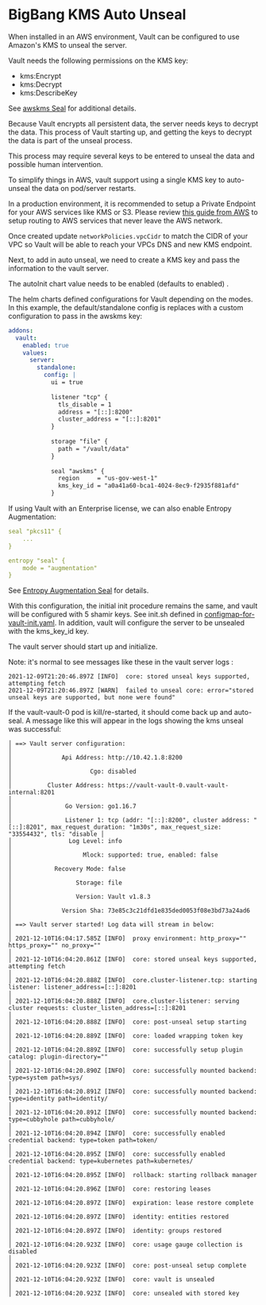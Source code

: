# BigBang KMS Auto Unseal

When installed in an AWS environment, Vault can be configured to use Amazon's KMS to unseal the server.

Vault needs the following permissions on the KMS key:

* kms:Encrypt
* kms:Decrypt
* kms:DescribeKey

See [awskms Seal](https://www.vaultproject.io/docs/configuration/seal/awskms) for additional details.

Because Vault encrypts all persistent data, the server needs keys to decrypt the data.  This process of Vault starting up, and getting the keys to decrypt the data is part of the unseal process.

This process may require several keys to be entered to unseal the data and possible human intervention.  

To simplify things in AWS, vault support using a single KMS key to auto-unseal the data on pod/server restarts.

In a production environment, it is recommended to setup a Private Endpoint for your AWS services like KMS or S3. Please review [this guide from AWS](https://docs.aws.amazon.com/kms/latest/developerguide/kms-vpc-endpoint.html) to setup routing to AWS services that never leave the AWS network.

Once created update `networkPolicies.vpcCidr` to match the CIDR of your VPC so Vault will be able to reach your VPCs DNS and new KMS endpoint.

Next, to add in auto unseal, we need to create a KMS key and pass the information to the vault server.

The autoInit chart value needs to be enabled (defaults to enabled) .  

The helm charts defined configurations for Vault depending on the modes.  In this example, the default/standalone config is replaces with a custom configuration to pass in the awskms key:


```yaml
addons:
  vault:
    enabled: true
    values:
      server:
        standalone:
          config: |
            ui = true
      
            listener "tcp" {
              tls_disable = 1
              address = "[::]:8200"
              cluster_address = "[::]:8201"
            }
      
            storage "file" {
              path = "/vault/data"
            }
      
            seal "awskms" {
              region     = "us-gov-west-1"
              kms_key_id = "a0a41a60-bca1-4024-8ec9-f2935f881afd"
            }
```

If using Vault with an Enterprise license, we can also enable Entropy Augmentation:

```yaml
seal "pkcs11" {
    ...
}

entropy "seal" {
    mode = "augmentation"
}
```

See [Entropy Augmentation Seal](https://www.vaultproject.io/docs/configuration/entropy-augmentation) for details.

With this configuration, the initial init procedure remains the same, and vault will be configured with 5 shamir keys.  See init.sh defined in [configmap-for-vault-init.yaml](../chart/templates/bigbang/autoUnsealAndInit/configmap-for-vault-init.yaml).  In addition, vault will configure the server to be unsealed with the kms_key_id key.

The vault server should start up and initialize.  

Note: it's normal to see messages like these in the vault server logs :

```shell
2021-12-09T21:20:46.897Z [INFO]  core: stored unseal keys supported, attempting fetch
2021-12-09T21:20:46.897Z [WARN]  failed to unseal core: error="stored unseal keys are supported, but none were found"
```

If the vault-vault-0 pod is kill/re-started, it should come back up and auto-seal.  A message like this will appear in the logs showing the kms unseal was successful:

```shell
│ ==> Vault server configuration:                                                                                                                            │
│              Api Address: http://10.42.1.8:8200                                                                                                            │
│                      Cgo: disabled                                                                                                                         │
│          Cluster Address: https://vault-vault-0.vault-vault-internal:8201                                                                                  │
│               Go Version: go1.16.7                                                                                                                         │
│               Listener 1: tcp (addr: "[::]:8200", cluster address: "[::]:8201", max_request_duration: "1m30s", max_request_size: "33554432", tls: "disable │
│                Log Level: info                                                                                                                             │
│                    Mlock: supported: true, enabled: false                                                                                                  │
│            Recovery Mode: false                                                                                                                            │
│                  Storage: file                                                                                                                             │
│                  Version: Vault v1.8.3                                                                                                                     │
│              Version Sha: 73e85c3c21dfd1e835ded0053f08e3bd73a24ad6                                                                                         │
│ ==> Vault server started! Log data will stream in below:                                                                                                   │
│ 2021-12-10T16:04:17.585Z [INFO]  proxy environment: http_proxy="" https_proxy="" no_proxy=""                                                               │
│ 2021-12-10T16:04:20.861Z [INFO]  core: stored unseal keys supported, attempting fetch                                                                      │
│ 2021-12-10T16:04:20.888Z [INFO]  core.cluster-listener.tcp: starting listener: listener_address=[::]:8201                                                  │
│ 2021-12-10T16:04:20.888Z [INFO]  core.cluster-listener: serving cluster requests: cluster_listen_address=[::]:8201                                         │
│ 2021-12-10T16:04:20.888Z [INFO]  core: post-unseal setup starting                                                                                          │
│ 2021-12-10T16:04:20.889Z [INFO]  core: loaded wrapping token key                                                                                           │
│ 2021-12-10T16:04:20.889Z [INFO]  core: successfully setup plugin catalog: plugin-directory=""                                                              │
│ 2021-12-10T16:04:20.890Z [INFO]  core: successfully mounted backend: type=system path=sys/                                                                 │
│ 2021-12-10T16:04:20.891Z [INFO]  core: successfully mounted backend: type=identity path=identity/                                                          │
│ 2021-12-10T16:04:20.891Z [INFO]  core: successfully mounted backend: type=cubbyhole path=cubbyhole/                                                        │
│ 2021-12-10T16:04:20.894Z [INFO]  core: successfully enabled credential backend: type=token path=token/                                                     │
│ 2021-12-10T16:04:20.895Z [INFO]  core: successfully enabled credential backend: type=kubernetes path=kubernetes/                                           │
│ 2021-12-10T16:04:20.895Z [INFO]  rollback: starting rollback manager                                                                                       │
│ 2021-12-10T16:04:20.896Z [INFO]  core: restoring leases                                                                                                    │
│ 2021-12-10T16:04:20.897Z [INFO]  expiration: lease restore complete                                                                                        │
│ 2021-12-10T16:04:20.897Z [INFO]  identity: entities restored                                                                                               │
│ 2021-12-10T16:04:20.897Z [INFO]  identity: groups restored                                                                                                 │
│ 2021-12-10T16:04:20.923Z [INFO]  core: usage gauge collection is disabled                                                                                  │
│ 2021-12-10T16:04:20.923Z [INFO]  core: post-unseal setup complete                                                                                          │
│ 2021-12-10T16:04:20.923Z [INFO]  core: vault is unsealed                                                                                                   │
│ 2021-12-10T16:04:20.923Z [INFO]  core: unsealed with stored key  
```
